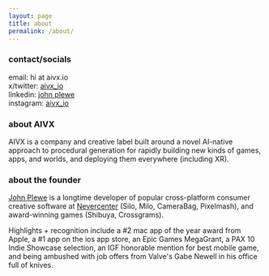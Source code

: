 ```yaml
---
layout: page
title: about
permalink: /about/
---
```


### contact/socials

email: hi at aivx.io  
x/twitter: [aivx_io](https://www.x.com/aivx_io)  
linkedin: [john plewe](https://www.linkedin.com/in/johnplewe/)   
instagram: [aivx_io](https://www.instagram.com/aivx_io)  


### about AIVX

AIVX is a company and creative label built around a novel AI-native approach to procedural generation for rapidly building new kinds of games, apps, and worlds, and deploying them everywhere (including XR).

### about the founder

[John Plewe](https://www.linkedin.com/in/johnplewe/) is a longtime developer of popular cross-platform consumer creative software at [Nevercenter](https://nevercenter.com) (Silo, Milo, CameraBag, Pixelmash), and award-winning games (Shibuya, Crossgrams). 

Highlights + recognition include a #2 mac app of the year award from Apple, a #1 app on the ios app store, an Epic Games MegaGrant, a PAX 10 Indie Showcase selection, an IGF honorable mention for best mobile game, and being ambushed with job offers from Valve's Gabe Newell in his office full of knives.